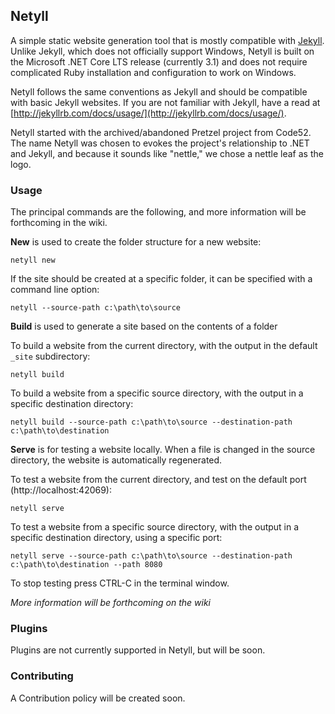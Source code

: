 ## Netyll

A simple static website generation tool that is mostly compatible with [Jekyll](https://github.com/jekyll/jekyll). Unlike Jekyll, which does not officially support Windows, Netyll is built on the Microsoft .NET Core LTS release (currently 3.1) and does not require complicated Ruby installation and configuration to work on Windows.

Netyll follows the same conventions as Jekyll and should be compatible with basic Jekyll websites. If you are not familiar with Jekyll, have a read at [http://jekyllrb.com/docs/usage/](http://jekyllrb.com/docs/usage/).

Netyll started with the archived/abandoned Pretzel project from Code52. The name Netyll was chosen to evokes the project's relationship to .NET and Jekyll, and because it sounds like "nettle," we chose a nettle leaf as the logo.

### Usage

The principal commands are the following, and more information will be forthcoming in the wiki.

**New** is used to create the folder structure for a new website:

    netyll new

If the site should be created at a specific folder, it can be specified with a command line option:

    netyll --source-path c:\path\to\source

**Build** is used to generate a site based on the contents of a folder

To build a website from the current directory, with the output in the default `_site` subdirectory:

    netyll build

To build a website from a specific source directory, with the output in a specific destination directory:

    netyll build --source-path c:\path\to\source --destination-path c:\path\to\destination

**Serve** is for testing a website locally. When a file is changed in the source directory, the website is automatically regenerated.

To test a website from the current directory, and test on the default port (http://localhost:42069):

    netyll serve

To test a website from a specific source directory, with the output in a specific destination directory, using a specific port:

    netyll serve --source-path c:\path\to\source --destination-path c:\path\to\destination --path 8080

To stop testing press CTRL-C in the terminal window.

*More information will be forthcoming on the wiki*

### Plugins

Plugins are not currently supported in Netyll, but will be soon.

### Contributing

A Contribution policy will be created soon.
